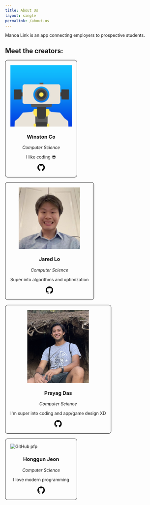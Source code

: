 ```yaml
---
title: About Us
layout: single
permalink: /about-us
---
```


Manoa Link is an app connecting employers to prospective students.

## Meet the creators:

<div id="contributors">
  <div class="contributor">
    <img src="/assets/images/pfp/winston-pfp.png" alt="GitHub pfp" />
    <h3 class="name">Winston Co</h3>
    <span class="major">Computer Science</span>
    <p>I like coding 😎</p>
    <footer>
      <a href="https://github.com/winstonco" target="_blank">
        <img src="/assets/svg/github.svg" alt="Link to GitHub">
      </a>
    </footer>
  </div>
  <div class="contributor">
    <img src="/assets/images/pfp/jared-pfp.png" alt="GitHub pfp" />
    <h3 class="name">Jared Lo</h3>
    <span class="major">Computer Science</span>
    <p>Super into algorithms and optimization</p>
    <footer>
      <a href="https://github.com/jlo2224" target="_blank">
        <img src="/assets/svg/github.svg" alt="Link to GitHub">
      </a>
    </footer>
  </div>
  <div class="contributor">
    <img src="/assets/images/pfp/prayag-pfp.png" alt="GitHub pfp" />
    <h3 class="name">Prayag Das</h3>
    <span class="major">Computer Science</span>
    <p>I'm super into coding and app/game design XD</p>
    <footer>
      <a href="https://github.com/Prayag-Das" target="_blank">
        <img src="/assets/svg/github.svg" alt="Link to GitHub">
      </a>
    </footer>
  </div>
  <div class="contributor">
    <img src="https://avatars.githubusercontent.com/u/96459232?v=4" alt="GitHub pfp" />
    <h3 class="name">Honggun Jeon</h3>
    <span class="major">Computer Science</span>
    <p>I love modern programming</p>
    <footer>
      <a href="https://github.com/gitCarrot" target="_blank">
        <img src="/assets/svg/github.svg" alt="Link to GitHub">
      </a>
    </footer>
  </div>
</div>

<style>
  #contributors {
    display: flex;
    flex-wrap: wrap;
    gap: 1rem;
  }
  .contributor {
    border: 1px solid black;
    border-radius: 8px;
    padding: 1rem;
    word-wrap: wrap;
    max-width: 350px;
    display: flex;
    flex-direction: column;
    align-items: center;
  }
  .contributor > img {
    width: 200px;
  }
  .contributor > .major {
    font-style: italic;
  }
  .contributor > footer {
    display: flex;
    flex-wrap: wrap;
    gap: 8px;
  }
  .contributor > footer img {
    width: 24px;
    aspect-ratio: 1 / 1;
  }
</style>
